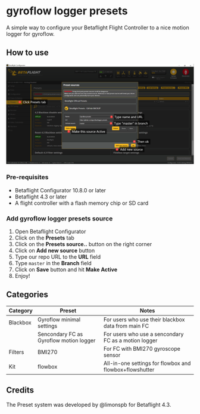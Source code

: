 # gyroflow logger presets

A simple way to configure your Betaflight Flight Controller to a nice motion logger for gyroflow.

## How to use

![](/misc/img/logger-preset-how-to-use.png)

### Pre-requisites

- Betaflight Configurator 10.8.0 or later
- Betaflight 4.3 or later
- A flight controller with a flash memory chip or SD card

### Add gyroflow logger presets source

1. Open Betaflight Configurator
2. Click on the **Presets** tab
3. Click on the **Presets source..** button on the right corner
4. Click on **Add new source** button
5. Type our repo URL to the **URL** field
6. Type ``master`` in the **Branch** field
7. Click on **Save** button and hit **Make Active**
8. Enjoy!

## Categories
| Category | Preset | Notes |
| ----------- | ----------- | ----------- |
| Blackbox | Gyroflow minimal settings | For users who use their blackbox data from main FC |
| | Sencondary FC as Gyroflow motion logger | For users who use a sencondary FC as a motion logger |
| Filters | BMI270 | For FC with BMI270 gyroscope sensor|
| Kit | flowbox | All-in-one settings for flowbox and flowbox+flowshutter |

## Credits

The Preset system was developed by @limonspb for Betaflight 4.3.

